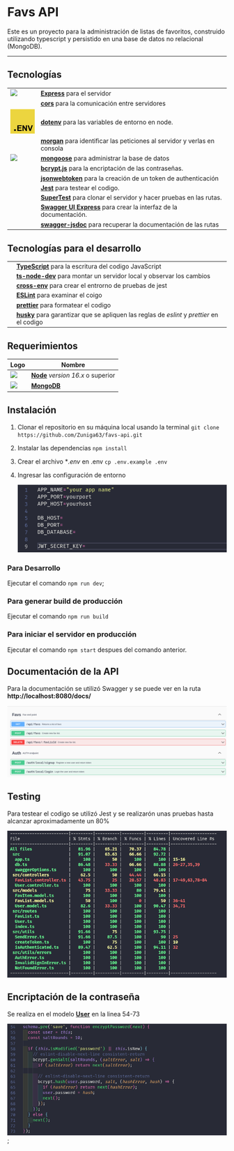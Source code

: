 # Favs API

Este es un proyecto para la administración de listas de favoritos,
construido utilizando typescript y persistido en una base de datos no relacional (MongoDB).

---

## Tecnologías

|                                                                                            |                                                                                                                         |
| ------------------------------------------------------------------------------------------ | ----------------------------------------------------------------------------------------------------------------------- |
| <img src="https://expressjs.com/images/express-facebook-share.png" width="60">             | [**Express**](https://github.com/expressjs/express) para el servidor                                                    |
|                                                                                            | [**cors**](https://github.com/expressjs/cors) para la comunicación entre servidores                                     |
| <img src="https://raw.githubusercontent.com/motdotla/dotenv/master/dotenv.png" width="60"> | [**dotenv**](https://github.com/motdotla/dotenv) para las variables de entorno en node.                                 |
|                                                                                            | [**morgan**](https://github.com/expressjs/morgan) para identificar las peticiones al servidor y verlas en consola       |
| <img src="https://mongoosejs.com/docs/images/mongoose5_62x30_transparent.png" width="60">  | [**mongoose**](https://mongoosejs.com/) para administrar la base de datos                                               |
|                                                                                            | [**bcrypt.js**](https://github.com/dcodeIO/bcrypt.js) para la encriptación de las contraseñas.                          |
|                                                                                            | [**jsonwebtoken**](https://github.com/auth0/node-jsonwebtoken) para la creación de un token de authenticación           |
|                                                                                            | [**Jest**](https://jestjs.io/) para testear el codigo.                                                                  |
|                                                                                            | [**SuperTest**](https://github.com/visionmedia/supertest) para clonar el servidor y hacer pruebas en las rutas.         |
|                                                                                            | [**Swagger UI Express**](https://github.com/scottie1984/swagger-ui-express) para crear la interfaz de la documentación. |
|                                                                                            | [**swagger-jsdoc**](https://github.com/Surnet/swagger-jsdoc) para recuperar la documentación de las rutas               |

## Tecnologías para el desarrollo

|     |                                                                                                                                 |
| --- | ------------------------------------------------------------------------------------------------------------------------------- |
|     | [**TypeScript**](https://www.typescriptlang.org/) para la escritura del codigo JavaScript                                       |
|     | [**ts-node-dev**](https://github.com/whitecolor/ts-node-dev) para montar un servidor local y observar los cambios               |
|     | [**cross-env**](https://github.com/kentcdodds/cross-env) para crear el entrorno de pruebas de jest                              |
|     | [**ESLint**](https://eslint.org/) para examinar el coigo                                                                        |
|     | [**prettier**](https://prettier.io/) para formatear el codigo                                                                   |
|     | [**husky**](https://github.com/typicode/husky) para garantizar que se apliquen las reglas de _eslint_ y _prettier_ en el codigo |

## Requerimientos

| Logo                                                                                                                                              | Nombre                                                       |
| ------------------------------------------------------------------------------------------------------------------------------------------------- | ------------------------------------------------------------ |
| <img src="https://cdn-icons-png.flaticon.com/512/919/919825.png" width="60">                                                                      | [**Node**](https://nodejs.org/en/) _version 16.x_ o superior |
| <img src="https://webimages.mongodb.com/_com_assets/cms/kuyjf3vea2hg34taa-horizontal_default_slate_blue.svg?auto=format%252Ccompress" width="60"> | [**MongoDB**](https://www.mongodb.com/)                      |

## Instalación

1. Clonar el repositorio en su máquina local usando la terminal `git clone https://github.com/Zuniga63/favs-api.git`
2. Instalar las dependencias `npm install`
3. Crear el archivo \*_.env_ en .env `cp .env.example .env`
4. Ingresar las configuración de entorno

   ![env-config](./src/assets/docs/env-config.png)

### Para Desarrollo

Ejecutar el comando `npm run dev`;

### Para generar build de producción

Ejecutar el comando `npm run build`

### Para iniciar el servidor en producción

Ejecutar el comando `npm start` despues del comando anterior.

## Documentación de la API

Para la documentación se utilizó Swagger y se puede ver en la ruta **http://localhost:8080/docs/**

![doc](src/assets/docs/doc.png)

## Testing

Para testear el codigo se utilizó Jest y se realizarón unas pruebas hasta alcanzar aproximadamente un 80%

![test](src/assets/docs/test-result.png)

## Encriptación de la contraseña

Se realiza en el modelo [**User**](src/models/User.model.ts) en la linea 54-73

![Encrypt](src/assets/docs/encrypt-password.png);
